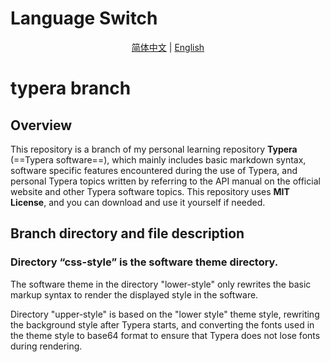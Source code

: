 # Language Switch

<center><a href="https://github.com/TianLongMengXue/learn-ckecklist/blob/typera/README.md">简体中文</a> | <a href="https://github.com/TianLongMengXue/learn-ckecklist/blob/typera/README.en.md">English</a> </center>

# typera branch

## Overview

This repository is a branch of my personal learning repository **Typera** (==Typera software==), which mainly includes basic markdown syntax, software specific features encountered during the use of Typera, and personal Typera topics written by referring to the API manual on the official website and other Typera software topics.
This repository uses **MIT License**, and you can download and use it yourself if needed.

## Branch directory and file description

### Directory “css-style” is the software theme directory.

The software theme in the directory "lower-style" only rewrites the basic markup syntax to render the displayed style in the software.

Directory "upper-style" is based on the "lower style" theme style, rewriting the background style after Typera starts, and converting the fonts used in the theme style to base64 format to ensure that Typera does not lose fonts during rendering.